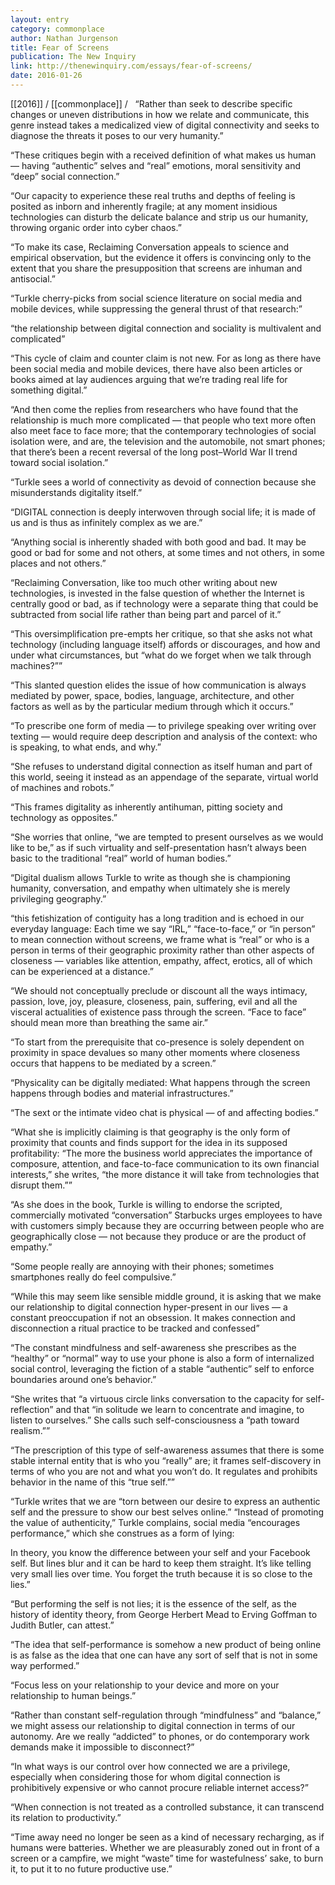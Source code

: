 ```yaml
---
layout: entry
category: commonplace
author: Nathan Jurgenson
title: Fear of Screens
publication: The New Inquiry
link: http://thenewinquiry.com/essays/fear-of-screens/
date: 2016-01-26
---
```


[[2016]] / [[commonplace]] / 
 
“Rather than seek to describe specific changes or uneven distributions in how we relate and communicate, this genre instead takes a medicalized view of digital connectivity and seeks to diagnose the threats it poses to our very humanity.”

“These critiques begin with a received definition of what makes us human — having “authentic” selves and “real” emotions, moral sensitivity and “deep” social connection.”

“Our capacity to experience these real truths and depths of feeling is posited as inborn and inherently fragile; at any moment insidious technologies can disturb the delicate balance and strip us our humanity, throwing organic order into cyber chaos.”

“To make its case, Reclaiming Conversation appeals to science and empirical observation, but the evidence it offers is convincing only to the extent that you share the presupposition that screens are inhuman and antisocial.”

“Turkle cherry-picks from social science literature on social media and mobile devices, while suppressing the general thrust of that research:”

“the relationship between digital connection and sociality is multivalent and complicated”

“This cycle of claim and counter claim is not new. For as long as there have been social media and mobile devices, there have also been articles or books aimed at lay audiences arguing that we’re trading real life for something digital.”

“And then come the replies from researchers who have found that the relationship is much more complicated — that people who text more often also meet face to face more; that the contemporary technologies of social isolation were, and are, the television and the automobile, not smart phones; that there’s been a recent reversal of the long post–World War II trend toward social isolation.”

“Turkle sees a world of connectivity as devoid of connection because she misunderstands digitality itself.”

“DIGITAL connection is deeply interwoven through social life; it is made of us and is thus as infinitely complex as we are.”

“Anything social is inherently shaded with both good and bad. It may be good or bad for some and not others, at some times and not others, in some places and not others.”

“Reclaiming Conversation, like too much other writing about new technologies, is invested in the false question of whether the Internet is centrally good or bad, as if technology were a separate thing that could be subtracted from social life rather than being part and parcel of it.”

“This oversimplification pre-empts her critique, so that she asks not what technology (including language itself) affords or discourages, and how and under what circumstances, but “what do we forget when we talk through machines?””

“This slanted question elides the issue of how communication is always mediated by power, space, bodies, language, architecture, and other factors as well as by the particular medium through which it occurs.”

“To prescribe one form of media — to privilege speaking over writing over texting — would require deep description and analysis of the context: who is speaking, to what ends, and why.”

“She refuses to understand digital connection as itself human and part of this world, seeing it instead as an appendage of the separate, virtual world of machines and robots.”

“This frames digitality as inherently antihuman, pitting society and technology as opposites.”

“She worries that online, “we are tempted to present ourselves as we would like to be,” as if such virtuality and self-presentation hasn’t always been basic to the traditional “real” world of human bodies.”

“Digital dualism allows Turkle to write as though she is championing humanity, conversation, and empathy when ultimately she is merely privileging geography.”

“this fetishization of contiguity has a long tradition and is echoed in our everyday language: Each time we say “IRL,” “face-to-face,” or “in person” to mean connection without screens, we frame what is “real” or who is a person in terms of their geographic proximity rather than other aspects of closeness — variables like attention, empathy, affect, erotics, all of which can be experienced at a distance.”

“We should not conceptually preclude or discount all the ways intimacy, passion, love, joy, pleasure, closeness, pain, suffering, evil and all the visceral actualities of existence pass through the screen. “Face to face” should mean more than breathing the same air.”

“To start from the prerequisite that co-presence is solely dependent on proximity in space devalues so many other moments where closeness occurs that happens to be mediated by a screen.”

“Physicality can be digitally mediated: What happens through the screen happens through bodies and material infrastructures.”

“The sext or the intimate video chat is physical — of and affecting bodies.”

“What she is implicitly claiming is that geography is the only form of proximity that counts and finds support for the idea in its supposed profitability: “The more the business world appreciates the importance of composure, attention, and face-to-face communication to its own financial interests,” she writes, “the more distance it will take from technologies that disrupt them.””

“As she does in the book, Turkle is willing to endorse the scripted, commercially motivated “conversation” Starbucks urges employees to have with customers simply because they are occurring between people who are geographically close — not because they produce or are the product of empathy.”

“Some people really are annoying with their phones; sometimes smartphones really do feel compulsive.”

“While this may seem like sensible middle ground, it is asking that we make our relationship to digital connection hyper-present in our lives — a constant preoccupation if not an obsession. It makes connection and disconnection a ritual practice to be tracked and confessed”

“The constant mindfulness and self-awareness she prescribes as the “healthy” or “normal” way to use your phone is also a form of internalized social control, leveraging the fiction of a stable “authentic” self to enforce boundaries around one’s behavior.”

“She writes that “a virtuous circle links conversation to the capacity for self-reflection” and that “in solitude we learn to concentrate and imagine, to listen to ourselves.” She calls such self-consciousness a “path toward realism.””

“The prescription of this type of self-awareness assumes that there is some stable internal entity that is who you “really” are; it frames self-discovery in terms of who you are not and what you won’t do. It regulates and prohibits behavior in the name of this “true self.””

“Turkle writes that we are “torn between our desire to express an authentic self and the pressure to show our best selves online.” “Instead of promoting the value of authenticity,” Turkle complains, social media “encourages performance,” which she construes as a form of lying:

In theory, you know the difference between your self and your Facebook self. But lines blur and it can be hard to keep them straight. It’s like telling very small lies over time. You forget the truth because it is so close to the lies.”

“But performing the self is not lies; it is the essence of the self, as the history of identity theory, from George Herbert Mead to Erving Goffman to Judith Butler, can attest.”

“The idea that self-performance is somehow a new product of being online is as false as the idea that one can have any sort of self that is not in some way performed.”

“Focus less on your relationship to your device and more on your relationship to human beings.”

“Rather than constant self-regulation through “mindfulness” and “balance,” we might assess our relationship to digital connection in terms of our autonomy. Are we really “addicted” to phones, or do contemporary work demands make it impossible to disconnect?”

“In what ways is our control over how connected we are a privilege, especially when considering those for whom digital connection is prohibitively expensive or who cannot procure reliable internet access?”

“When connection is not treated as a controlled substance, it can transcend its relation to productivity.”

“Time away need no longer be seen as a kind of necessary recharging, as if humans were batteries. Whether we are pleasurably zoned out in front of a screen or a campfire, we might “waste” time for wastefulness’ sake, to burn it, to put it to no future productive use.”

